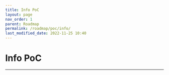 ```yaml
---
title: Info PoC
layout: page
nav_order: 1
parent: Roadmap
permalink: /roadmap/poc/info/
last_modified_date: 2022-11-25 10:40
---
```


# Info PoC

----------------

